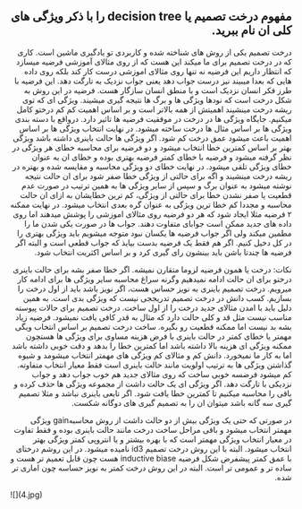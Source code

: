 <div dir="rtl">
 
 ## مفهوم درخت تصمیم یا decision tree را با ذکر ویژگی های کلی ان نام ببرید.
 
درخت تصمیم یکی از روش های شناخته شده و کاربردی تو یادگیری ماشین است.
 کاری که در درخت تصمیم برای ما میکند این هست که از روی مثالای آموزشی فرضیه میسازد که انتظار داریم این فرضیه نه تنها روی مثالای اموزشی درست کار کند بلکه روی داده هایی که بعدا میبیند نیز درست جواب دهد یعنی جواب نزدیک به تارگت دهد. این فرضیه با طرز فکر انسان نزدیک است و با منطق انسان سازگار هست.
 فرضیه در این روش به شکل درخت است که نودها ویژگی ها و برگ ها نتیجه گیری میشیند.
 ویژگی ای که توی ریشه درخت مینشیند اهمیتش از همه بالاتر است و بر اساس اهمیت کم کم درختو کامل میکنیم. جایگاه ویژگی ها در درخت در موفقیت فرضیه ها تاثیر دارد. درواقع با دسته بندی ویژگی ها بر اساس مثال ها درخت ساخته میشود.
 در نهایت انتخاب ویژگی ها بر اساس اهمیت باعث میشود عمق درخت کم شود.
 اگر ویژگی ها حالت باینری داشته باشد ویژگی بهتر بر اساس کمترین خطا انتخاب میشود و دو فرضیه برای محاسبه خطای هر ویژگی در نظر گرفته میشود و فرضیه با خطای کمتر فرضیه بهتری بوده و خطای ان به عنوان خطای ویژگی تلقی میشود. در نهایت خطای دو ویژگی محاسبه و مقایسه شده و بهتره در ریشه درخت مینشیند و اگه برای حالتی از ویژگی خطا صفر شود برای ان حالت نتیجه نوشته میشود به عنوان برگ و سپس از سایر ویژگی ها به همین ترتیب در صورت عدم قطعیت یا صفر نشدن خطا برای حالتی از ویژگی،  کم ترین خطایشان به ازای ان حالت محاسبه و مجددا کم خطا ترین ویژگی به عنوان گره بعدی انتخاب میشود.
 در نهایت ممکنه ۲ فرضیه مثلا ایجاد شود که هر دو فرضیه روی مثالای اموزشی  را پوشش میدهند اما روی داده های جدید ممکن است جوابای متفاوت دهند. جواب ها در صورت یکی شدن ما را مطمین میکند ولی اگر جواب فرضیه ها یکسان نبود متوجه میشویم باید ویژگی بهتری را در کل دخیل کنیم. اگر هم فقط یک فرضیه بدست بیایذ که جواب قطعی است و البته اگر فرضیه ها چندتا باشن باید بینشون رای گیری کرد و بر اساس اکثریت انتخاب شود.
 
 
 نکات:
 درخت یا همون فرضیه لزوما متقارن نمیشه.
 اگر خطا صفر بشه برای حالت باینری درختو برای ان حالت ادامه نمیدهیم وگرنه سراغ محاسبه سایر ویژگی ها برای ادامه کار میرویم.
 درخت تصمیم باینری به نویز حساس هست، اگر نویز باشد باید از اول درخت را بسازیم.
 کسب دانش در درخت تصمیم تدریججی نیست که ویژگی بدی است. به همین دلیل باید با امدن مثالای جدید درخت را از اول ساخت.
 درخت تصمیم برای حالات پیوسته مناسب نیست مثل قد و کلی حالت دارد که مثال به قدر کافی یافت نمیشود.
 فرضیه زیاد بشه بد نیست اما ممکنه قطعیت رو بگیره.
 ساخت درخت تصمیم بر اساس انتخاب ویگی مهمتر  یا خطای کمتر در حالت باینری با فرض هزینه مساوی  برای ویژگی ها هستچون ممکنه ویژگی ای هزینه بالا داشته باشد اما کمترین خطا را بدهد و دقت خوبی داشته باشد اما به کار ما نمیخورد.
  دانش کم و مثالای کم  ویژگی های مهمتر انتخاب میشومد و شیوه گذاشتن ویژگی ها به ترتیب اولویت مانند حالت باینری است فقط معیار انتخاب متفاوته.
  کم میشود فرضسه خوبی ساخت که روی مثالای جدید هم خوب جواب دهد و جواب نزدیکی با تارگت دهد.
 اگر ویژگی ای یک حالت داشت از مجموعه ویژگی ها حذف کرده و باقی را محاسبه میکنیم تا کمترین خطا یافت شود.
 اگر تابعی باینری نباشد و مثلا تصمیم گیری سه گانه باشد میتوان ان را به تصمیم گیری های دوگانه شکست.
 
 در صورتی که حتی یک ویژگی بیش از دو حالت داشت از روش محاسبهgain ویژگی مهمتر انتخاب میشود و باقی مراحل ساخت درخت مانند حالت باینری بوده و فقط تفاوت در معیار انتخاب ویژگی مهمتر است که با بهره بیشتر و یا انتروپی کمتر ویژگی بهتر انتخاب میشود.
  البته با این روش درخت تصمیم id3 نامیده میشود.
 در این روشم درختای با عمق کمتر پیشفرض شکل فرضیه inductive biase هست چون قابل تعمیم تر هست و ساده تر و عمومی تر است.
 البته در این روش درخت کمتر به نویز حساسه چون اماری تر شده.


 
  </div>
  ![](4.jpg)
